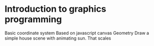 # Introduction to graphics programming

Basic coordinate system
Based on javascript canvas
Geometry
Draw a simple house scene with animating sun. That scales
